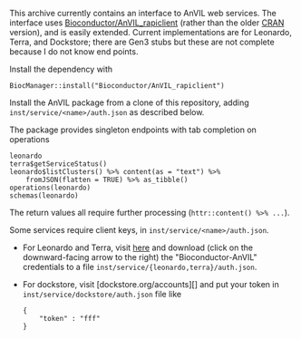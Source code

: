 This archive currently contains an interface to AnVIL web
services. The interface uses [Bioconductor/AnVIL_rapiclient][7] (rather 
than the older [CRAN][6] version), and is easily extended. Current
implementations are for Leonardo, Terra, and Dockstore; there are Gen3
stubs but these are not complete because I do not know end points.

Install the dependency with

    BiocManager::install("Bioconductor/AnVIL_rapiclient")

Install the AnVIL package from a clone of this repository, adding
`inst/service/<name>/auth.json` as described below.

The package provides singleton endpoints with tab completion on
operations

    leonardo
    terra$getServiceStatus()
    leonardo$listClusters() %>% content(as = "text") %>%
        fromJSON(flatten = TRUE) %>% as_tibble()
    operations(leonardo)
    schemas(leonardo)

The return values all require further processing (`httr::content() %>%
...`).

Some services require client keys, in
`inst/service/<name>/auth.json`.

- For Leonardo and Terra, visit [here][1] and download (click on the
  downward-facing arrow to the right) the "Bioconductor-AnVIL"
  credentials to a file `inst/service/{leonardo,terra}/auth.json`.

- For dockstore, visit [dockstore.org/accounts][] and put your token in
  `inst/service/dockstore/auth.json` file like

    ```
    {
        "token" : "fff"
    }
    ```

[1]: https://console.cloud.google.com/apis/credentials?authuser=1&project=anvil-leo-dev
[3b]: http://editor.swagger.io/#/
[6]: https://cran.r-project.org/package=rapiclient
[7]: https://github.com/Bioconductor/AnVIL_rapiclient
[docstore.org/accounts]: https://dockstore.org/accounts
